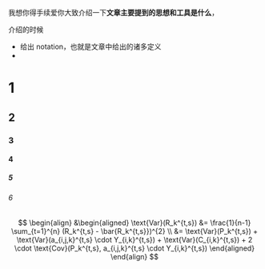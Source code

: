我想你得手续爱你大致介绍一下**文章主要提到的思想和工具是什么**，

介绍的时候 
- 给出 notation，也就是文章中给出的诸多定义
- 

# 1
## 2
### 3
#### 4
##### 5
###### 6


$$
\begin{align}
&\begin{aligned}
   \text{Var}(R_k^{t,s}) &= \frac{1}{n-1} \sum_{t=1}^{n} (R_k^{t,s} - \bar{R_k^{t,s}})^{2} \\
  &= \text{Var}(P_k^{t,s}) + \text{Var}(a_{i,j,k}^{t,s} \cdot Y_{i,k}^{t,s}) + \text{Var}(C_{i,k}^{t,s}) + 2 \cdot \text{Cov}(P_k^{t,s}, a_{i,j,k}^{t,s} \cdot Y_{i,k}^{t,s})
\end{aligned}
\end{align}
$$